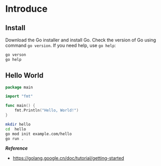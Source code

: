 # Introduce

## Install
Download the Go installer and install Go. Check the version of Go using command `go version`. If you need help, use `go help`:
```bash
go verson
go help
```

## Hello World
```go
package main

import "fmt"

func main() {
	fmt.Println("Hello, World!")
}
```
```bash
mkdir hello
cd  hello
go mod init example.com/hello
go run .
```

***Reference***
- <https://golang.google.cn/doc/tutorial/getting-started>
